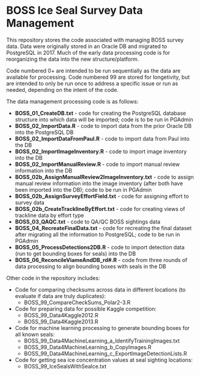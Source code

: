 # BOSS Ice Seal Survey Data Management

This repository stores the code associated with managing BOSS survey data. Data were originally stored in an Oracle DB and migrated to PostgreSQL in 2017. Much of the early data processing code is for reorganizing the data into the new structure/platform. 

Code numbered 0+ are intended to be run sequentially as the data are available for processing. Code numbered 99 are stored for longetivity, but are intended to only be run once to address a specific issue or run as needed, depending on the intent of the code.

The data management processing code is as follows:
* **BOSS_01_CreateDB.txt** - code for creating the PostgreSQL database structure into which data will be imported; code is to be run in PGAdmin
* **BOSS_02_ImportData.R** - code to import data from the prior Oracle DB into the PostgreSQL DB
* **BOSS_02_ImportDataFromPaul.R** - code to import data from Paul into the DB
* **BOSS_02_ImportImageInventory.R** - code to import image inventory into the DB
* **BOSS_02_ImportManualReview.R** - code to import manual review information into the DB
* **BOSS_02b_AssignManualReview2ImageInventory.txt** - code to assign manual review information into the image inventory (after both have been imported into the DB); code to be run in PGAdmin
* **BOSS_02b_AssignSurveyEffortField.txt** - code for assigning effort to survey data
* **BOSS_02b_CreateTracklineByEffort.txt** - code for creating views of trackline data by effort type
* **BOSS_03_QAQC.txt** - code to QA/QC BOSS sightings data
* **BOSS_04_RecreateFinalData.txt** - code for recreating the final dataset after migrating all the information to PostgreSQL; code to be run in PGAdmin
* **BOSS_05_ProcessDetections2DB.R** - code to import detection data (run to get bounding boxes for seals) into the DB
* **BOSS_06_ReconcileViameAndDB_rd#.R** - code from three rounds of data processing to align bounding boxes with seals in the DB

Other code in the repository includes:
* Code for comparing checksums across data in different locations (to evaluate if data are truly duplicates):
	* BOSS_99_CompareCheckSums_Polar2-3.R
* Code for preparing data for possible Kaggle competition:
	* BOSS_99_Data4Kaggle2012.R
	* BOSS_99_Data4Kaggle2013.R
* Code for machine learning processing to generate bounding boxes for all known seals:
	* BOSS_99_Data4MachineLearning_a_IdentifyTrainingImages.txt
	* BOSS_99_Data4MachineLearning_b_CopyImages.R
	* BOSS_99_Data4MachineLearning_c_ExportImageDetectionLists.R
* Code for getting sea ice concentration values at seal sighting locations:
	* BOSS_99_IceSealsWithSeaIce.txt